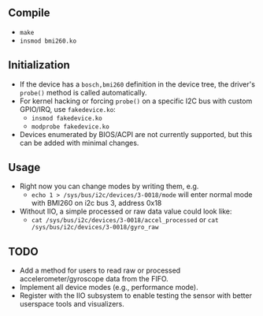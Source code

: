 ## Compile

- `make`
- `insmod bmi260.ko`

## Initialization

- If the device has a `bosch,bmi260` definition in the device tree, the driver's `probe()` method is called automatically.
- For kernel hacking or forcing `probe()` on a specific I2C bus with custom GPIO/IRQ, use `fakedevice.ko`:
  - `insmod fakedevice.ko`
  - `modprobe fakedevice.ko`
- Devices enumerated by BIOS/ACPI are not currently supported, but this can be added with minimal changes.

## Usage
- Right now you can change modes by writing them, e.g.
  - `echo 1 > /sys/bus/i2c/devices/3-0018/mode` will enter normal mode with BMI260 on i2c bus 3, address 0x18
- Without IIO, a simple processed or raw data value could look like:
  - `cat /sys/bus/i2c/devices/3-0018/accel_processed` or `cat /sys/bus/i2c/devices/3-0018/gyro_raw`


## TODO

- Add a method for users to read raw or processed accelerometer/gyroscope data from the FIFO.
- Implement all device modes (e.g., performance mode).
- Register with the IIO subsystem to enable testing the sensor with better userspace tools and visualizers.
